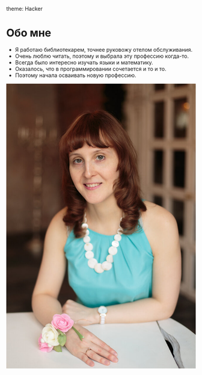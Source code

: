 theme: Hacker
# Обо мне

- Я работаю библиотекарем, точнее руковожу отелом обслуживания.
- Очень люблю читать, поэтому и выбрала эту профессию когда-то.
- Всегда было интересно изучать языки и математику.
- Оказалось, что в программировании сочетается и то и то.
- Поэтому начала осваивать новую профессию.

![Мое фото](img/IR1A3455.jpg)


